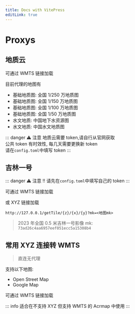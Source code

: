 ```yaml
---
title: Docs with VitePress
editLink: true
---
```


<script setup>
import GetAddress from "./GetAddress.vue"

</script>

# Proxys

## 地质云

可通过 WMTS 链接加载

<GetAddress path="/WMTS/geocloud"/>

目前代理的地图有

- 基础地质图: 全国 1/250 万地质图
- 基础地质图: 全国 1/150 万地质图
- 基础地质图: 全国 1/100 万地质图
- 基础地质图: 全国 1/50 万地质图
- 水文地质: 中国地下水资源图
- 水文地质: 中国水文地质图

::: danger ⚠️ 注意
地质云需要 token,请自行从官网获取  
公共 token 有时效性, 每几天需要更换新 token  
请在`config.toml`中填写 token
:::

## 吉林一号

::: danger ⚠️ 注意
‼️ 请先在`config.toml`中填写自己的 token
:::

可通过 WMTS 链接加载

<GetAddress path="/WMTS/jl1"/>

或 XYZ 链接加载

```text
http://127.0.0.1/getTile/{z}/{x}/{y}?mk=<地图mk>
```

> 2023 年全国 0.5 米吉林一号影像 mk: `73ad26c4aa6957eef051ecc5a15308b4`

## 常用 XYZ 连接转 WMTS

> 直连无代理

支持以下地图:

- Open Street Map
- Google Map

可通过 WMTS 链接加载
<GetAddress path="/WMTS/xyz"/>

::: info
适合在不支持 XYZ 但支持 WMTS 的 Acrmap 中使用
:::
